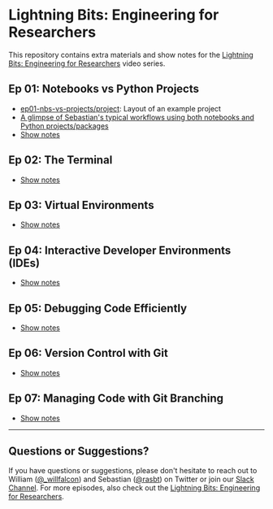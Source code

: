 # Lightning Bits: Engineering for Researchers



This repository contains extra materials and show notes for the [Lightning Bits: Engineering for Researchers](https://www.pytorchlightning.ai/edu/engineering-class) video series.



## Ep 01: Notebooks vs Python Projects

- [ep01-nbs-vs-projects/project](ep01-nbs-vs-projects/project): Layout of an example project
- [A glimpse of Sebastian's typical workflows using both notebooks and Python projects/packages](https://github.com/rasbt/machine-learning-notes/tree/main/templates/pl_classifier)
- [Show notes](ep01-nbs-vs-projects/Ep01-ShowNotes.md)



## Ep 02: The Terminal

- [Show notes](ep02-terminal/Ep02-ShowNotes.md)



## Ep 03: Virtual Environments

- [Show notes](ep03-environments/Ep03-ShowNotes.md)



## Ep 04: Interactive Developer Environments (IDEs)

- [Show notes](ep04-IDE/Ep04-ShowNotes.md)



## Ep 05: Debugging Code Efficiently

- [Show notes](ep05-debugging/Ep05-ShowNotes.md)



## Ep 06: Version Control with Git

- [Show notes](ep06-git-basics/Ep06-ShowNotes.md)

## Ep 07: Managing Code with Git Branching

- [Show notes](ep07-git-branching/Ep07-ShowNotes.md)







---



## Questions or Suggestions?

If you have questions or suggestions, please don't hesitate to reach out to William ([@_willfalcon](https://twitter.com/_willfalcon)) and Sebastian ([@rasbt](https://twitter.com/rasbt)) on Twitter or join our [Slack Channel](https://pytorch-lightning.slack.com/archives/C03GS6MTCCQ). For more episodes, also check out the [Lightning Bits: Engineering for Researchers](http://pytorchlightning.ai/edu/engineering-class).
